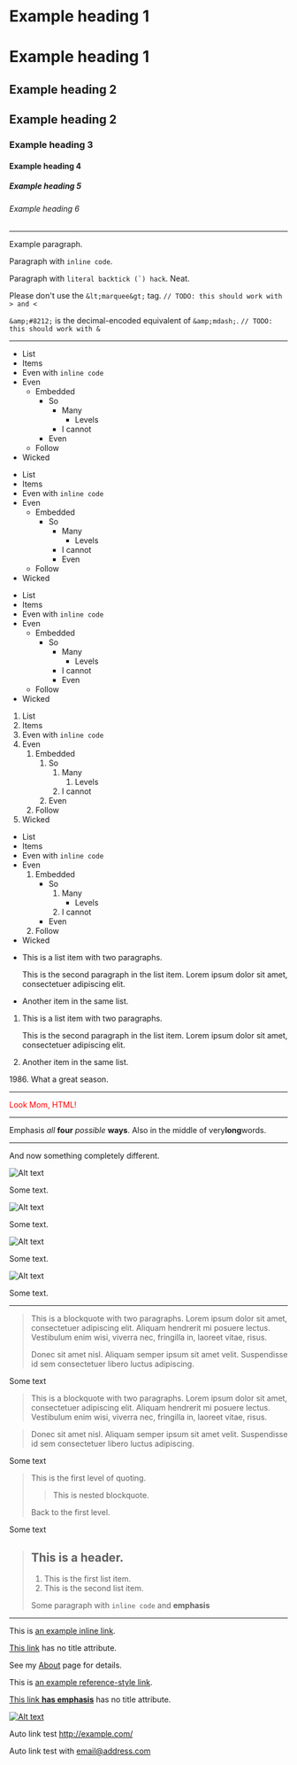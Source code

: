 # Example heading 1

Example heading 1
=================

## Example heading 2

Example heading 2
-----------------

### Example heading 3 ###

#### Example heading 4 #

##### Example heading 5

###### Example heading 6

-----

Example paragraph.

Paragraph with `inline code`.

Paragraph with ``literal backtick (`) hack``. Neat.

Please don't use the `&lt;marquee&gt;` tag. `// TODO: this should work with > and <`

`&amp;#8212;` is the decimal-encoded equivalent of `&amp;mdash;`. `// TODO: this should work with &`

-----

- List
- Items
- Even with `inline code`
- Even
    - Embedded
        - So
            - Many
                - Levels
            - I cannot
        - Even
    - Follow
- Wicked

* List
* Items
* Even with `inline code`
* Even
    * Embedded
        * So
            * Many
                * Levels
            * I cannot
          * Even
    * Follow
* Wicked

+ List
+ Items
+ Even with `inline code`
+ Even
    + Embedded
        + So
            + Many
                + Levels
            + I cannot
          + Even
    + Follow
+ Wicked

1. List
2. Items
3. Even with `inline code`
4. Even
    1. Embedded
        1. So
            1. Many
                1. Levels
            2. I cannot
        2. Even
    2. Follow
5. Wicked

+ List
+ Items
+ Even with `inline code`
+ Even
    1. Embedded
        + So
            1. Many
                + Levels
            2. I cannot
        + Even
    2. Follow
+ Wicked

*   This is a list item with two paragraphs.

    This is the second paragraph in the list item.
    Lorem ipsum dolor sit amet, consectetuer adipiscing elit.

*   Another item in the same list.

1.  This is a list item with two paragraphs.

    This is the second paragraph in the list item.
    Lorem ipsum dolor sit amet, consectetuer adipiscing elit.

2. Another item in the same list.

1986\. What a great season.

-----

<div style='color: red;'>Look Mom, HTML!</div>

-----

Emphasis _all_ __four__ *possible* **ways**. Also in the middle of very**long**words.

-----

And now something completely different.

![Alt text](http://www.placecage.com/200/200)

Some text.

![Alt text](http://www.placecage.com/200/200 "Optional title")

Some text.

![Alt text][imageid1]

Some text.

![Alt text][imageid2]

Some text.

[imageid1]: http://www.placecage.com/200/200
[imageid2]: http://www.placecage.com/200/200 "Optional title"

-----

> This is a blockquote with two paragraphs. Lorem ipsum dolor sit amet,
> consectetuer adipiscing elit. Aliquam hendrerit mi posuere lectus.
> Vestibulum enim wisi, viverra nec, fringilla in, laoreet vitae, risus.
>
> Donec sit amet nisl. Aliquam semper ipsum sit amet velit. Suspendisse
> id sem consectetuer libero luctus adipiscing.

Some text

> This is a blockquote with two paragraphs. Lorem ipsum dolor sit amet,
consectetuer adipiscing elit. Aliquam hendrerit mi posuere lectus.
Vestibulum enim wisi, viverra nec, fringilla in, laoreet vitae, risus.

> Donec sit amet nisl. Aliquam semper ipsum sit amet velit. Suspendisse
id sem consectetuer libero luctus adipiscing.

Some text

> This is the first level of quoting.
>
> > This is nested blockquote.
>
> Back to the first level.

Some text

> ## This is a header.
>
> 1. This is the first list item.
> 2. This is the second list item.
>
> Some paragraph with `inline code` and **emphasis**

-----

This is [an example inline link](http://example.com/ "Title").

[This link](http://example.net/) has no title attribute.

See my [About](/about/) page for details.

This is [an example reference-style link][id].

[This link **has emphasis**](http://example.net/) has no title attribute.

[![Alt text](http://www.placecage.com/200/200)](http://example.net/)

[id]: http://example.com/  "Optional Title Here"

Auto link test http://example.com/

Auto link test with email@address.com
